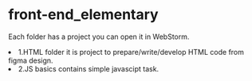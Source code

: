 # front-end_elementary
Each folder has a project you can open it in WebStorm.
<li>1.HTML folder it is project to prepare/write/develop HTML code from figma design.</li>
<li>2.JS basics contains simple javascipt task.</li>

